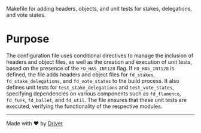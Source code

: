 <!--------------------------------------------------------------------------------->
<!-- IMPORTANT: This file is auto-generated by Driver (https://driver.ai). -------->
<!-- Manual edits may be overwritten on future commits. --------------------------->
<!--------------------------------------------------------------------------------->

Makefile for adding headers, objects, and unit tests for stakes, delegations, and vote states.

# Purpose
The configuration file uses conditional directives to manage the inclusion of headers and object files, as well as the creation and execution of unit tests, based on the presence of the `FD_HAS_INT128` flag. If `FD_HAS_INT128` is defined, the file adds headers and object files for `fd_stakes`, `fd_stake_delegations`, and `fd_vote_states` to the build process. It also defines unit tests for `test_stake_delegations` and `test_vote_states`, specifying dependencies on various components such as `fd_flamenco`, `fd_funk`, `fd_ballet`, and `fd_util`. The file ensures that these unit tests are executed, verifying the functionality of the respective modules.

---
Made with ❤️ by [Driver](https://www.driver.ai/)